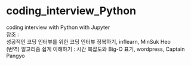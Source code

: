 # coding_interview_Python
coding interview with Python with Jupyter  
참조 :  
  성공적인 코딩 인터뷰를 위한 코딩 인터뷰 정복하기, inflearn, MinSuk Heo  
	(번역) 알고리즘 쉽게 이해하기 : 시간 복잡도와 Big-O 표기, wordpress, Captain Pangyo
